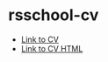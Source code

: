 # rsschool-cv
- [Link to CV](https://intellegento.github.io/rsschool-cv/cv)
- [Link to CV HTML](https://intellegento.github.io/rsschool-cv/)
